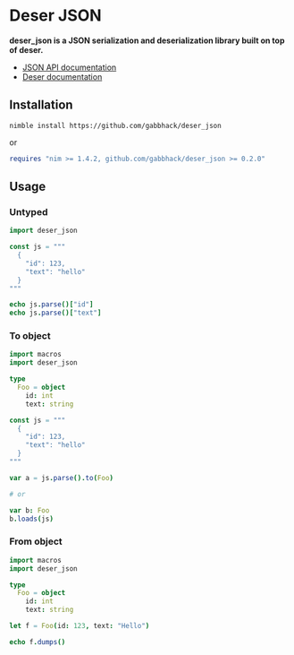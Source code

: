 # Deser JSON

**deser_json is a JSON serialization and deserialization library built on top of deser.**

- [JSON API documentation](https://gabbhack.github.io/deser_json/)
- [Deser documentation](https://deser.nim.town/)

## Installation
```
nimble install https://github.com/gabbhack/deser_json
```

or

```nim
requires "nim >= 1.4.2, github.com/gabbhack/deser_json >= 0.2.0"
```

## Usage

### Untyped

```nim
import deser_json

const js = """
  {
    "id": 123,
    "text": "hello"
  }
"""

echo js.parse()["id"]
echo js.parse()["text"]
```

### To object

```nim
import macros
import deser_json

type
  Foo = object
    id: int
    text: string

const js = """
  {
    "id": 123,
    "text": "hello"
  }
"""

var a = js.parse().to(Foo)

# or

var b: Foo
b.loads(js)
```

### From object

```nim
import macros
import deser_json

type
  Foo = object
    id: int
    text: string

let f = Foo(id: 123, text: "Hello")

echo f.dumps()
```

